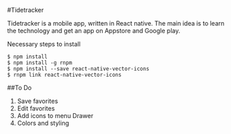 #Tidetracker

Tidetracker is a mobile app, written in React native. The main idea is to learn the technology and get an app on Appstore and Google play.

Necessary steps to install
````
$ npm install
$ npm install -g rnpm
$ npm install --save react-native-vector-icons
$ rnpm link react-native-vector-icons
````
##To Do
1. Save favorites
2. Edit favorites  
3. Add icons to menu Drawer
4. Colors and styling 
